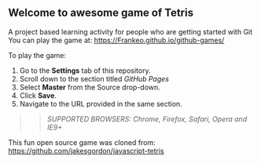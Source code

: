 ## Welcome to awesome game of Tetris

A project based learning activity for people who are getting started with Git
You can play the game at: https://Frankeo.github.io/github-games/

To play the game:

1. Go to the **Settings** tab of this repository.
1. Scroll down to the section titled _GitHub Pages_
1. Select **Master** from the Source drop-down.
1. Click **Save**.
1. Navigate to the URL provided in the same section.

> > _*SUPPORTED BROWSERS*: Chrome, Firefox, Safari, Opera and IE9+_

This fun open source game was cloned from:
https://github.com/jakesgordon/javascript-tetris
